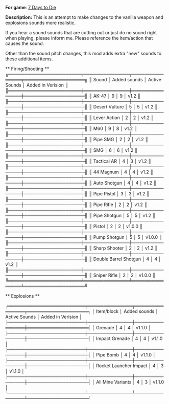 **For game**: [7 Days to Die](https://7daystodie.com)

**Description:**
This is an attempt to make changes to the vanilla weapon and explosions sounds more realistic.

If you hear a sound sounds that are cutting out or just do no sound right when playing, please inform me.
Please reference the item/action that causes the sound.

Other than the sound pitch changes, this mod adds extra "new" sounds to these additional items.

** Firing/Shooting **
╔═══════════════════════╤══════════════╤═══════════════╤═══════════════════╗
║ Sound                 │ Added sounds │ Active Sounds │ Added in Verision ║
╠═══════════════════════╪══════════════╪═══════════════╪═══════════════════╣
║ AK-47                 │ 9            │ 9             │ v1.2              ║
╟───────────────────────┼──────────────┼───────────────┼───────────────────╢
║ Desert Vulture        │ 5            │ 5             │ v1.2              ║
╟───────────────────────┼──────────────┼───────────────┼───────────────────╢
║ Lever Action          │ 2            │ 2             │ v1.2              ║
╟───────────────────────┼──────────────┼───────────────┼───────────────────╢
║ M60                   │ 9            │ 8             │ v1.2              ║
╟───────────────────────┼──────────────┼───────────────┼───────────────────╢
║ Pipe SMG              │ 2            │ 2             │ v1.2              ║
╟───────────────────────┼──────────────┼───────────────┼───────────────────╢
║ SMG                   │ 6            │ 6             │ v1.2              ║
╟───────────────────────┼──────────────┼───────────────┼───────────────────╢
║ Tactical AR           │ 4            │ 3             │ v1.2              ║
╟───────────────────────┼──────────────┼───────────────┼───────────────────╢
║ 44 Magnum             │ 4            │ 4             │ v1.2              ║
╟───────────────────────┼──────────────┼───────────────┼───────────────────╢
║ Auto Shotgun          │ 4            │ 4             │ v1.2              ║
╟───────────────────────┼──────────────┼───────────────┼───────────────────╢
║ Pipe Pistol           │ 3            │ 3             │ v1.2              ║
╟───────────────────────┼──────────────┼───────────────┼───────────────────╢
║ Pipe Rifle            │ 2            │ 2             │ v1.2              ║
╟───────────────────────┼──────────────┼───────────────┼───────────────────╢
║ Pipe Shotgun          │ 5            │ 5             │ v1.2              ║
╟───────────────────────┼──────────────┼───────────────┼───────────────────╢
║ Pistol                │ 2            │ 2             │ v1.0.0            ║
╟───────────────────────┼──────────────┼───────────────┼───────────────────╢
║ Pump Shotgun          │ 5            │ 5             │ v1.0.0            ║
╟───────────────────────┼──────────────┼───────────────┼───────────────────╢
║ Sharp Shooter         │ 2            │ 2             │ v1.2              ║
╟───────────────────────┼──────────────┼───────────────┼───────────────────╢
║ Double Barrel Shotgun │ 4            │ 4             │ v1.2              ║
╟───────────────────────┼──────────────┼───────────────┼───────────────────╢
║ Sniper Rifle          │ 2            │ 2             │ v1.0.0            ║
╚═══════════════════════╧══════════════╧═══════════════╧═══════════════════╝

** Explosions **

╒════════════════════════╤══════════════╤═══════════════╤═══════════════════╕
│ Item/block             │ Added sounds │ Active Sounds │ Added in Verision │
╞════════════════════════╪══════════════╪═══════════════╪═══════════════════╡
│ Grenade                │ 4            │ 4             │ v1.1.0            │
├────────────────────────┼──────────────┼───────────────┼───────────────────┤
│ Impact Grenade         │ 4            │ 4             │ v1.1.0            │
├────────────────────────┼──────────────┼───────────────┼───────────────────┤
│ Pipe Bomb              │ 4            │ 4             │ v1.1.0            │
├────────────────────────┼──────────────┼───────────────┼───────────────────┤
│ Rocket Launcher Impact │ 4            │ 3             │ v1.1.0            │
├────────────────────────┼──────────────┼───────────────┼───────────────────┤
│ All Mine Variants      │ 4            │ 3             │ v1.1.0            │
└────────────────────────┴──────────────┴───────────────┴───────────────────┘